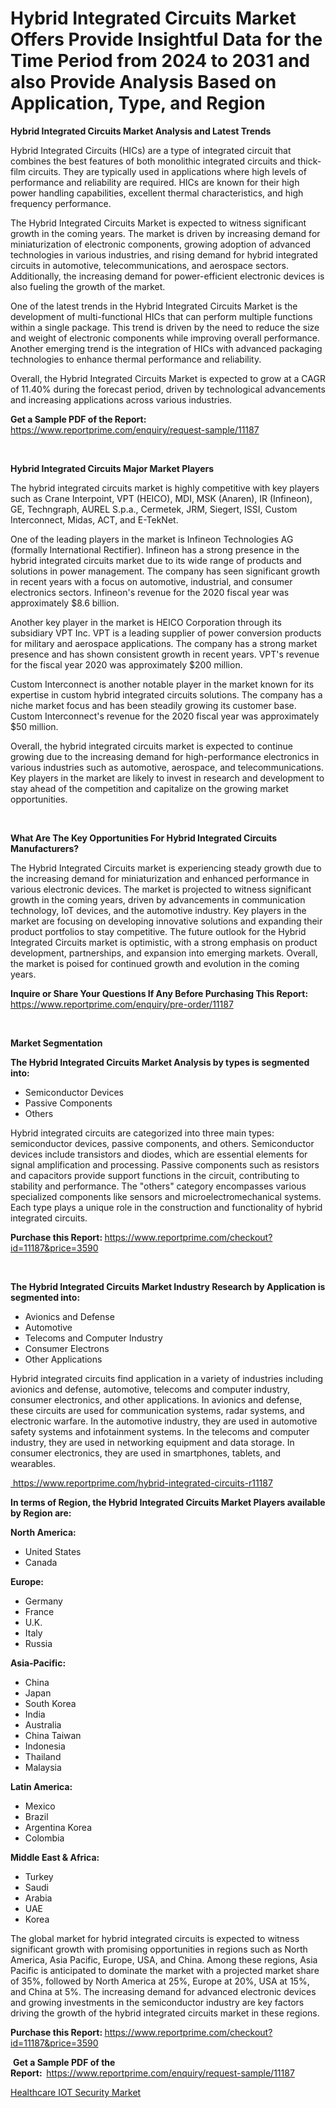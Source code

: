 <p><h1>Hybrid Integrated Circuits Market Offers Provide Insightful Data for the Time Period from 2024 to 2031 and also Provide Analysis Based on Application, Type, and Region</h1></p><p><strong>Hybrid Integrated Circuits Market Analysis and Latest Trends</strong></p>
<p><p>Hybrid Integrated Circuits (HICs) are a type of integrated circuit that combines the best features of both monolithic integrated circuits and thick-film circuits. They are typically used in applications where high levels of performance and reliability are required. HICs are known for their high power handling capabilities, excellent thermal characteristics, and high frequency performance.</p><p>The Hybrid Integrated Circuits Market is expected to witness significant growth in the coming years. The market is driven by increasing demand for miniaturization of electronic components, growing adoption of advanced technologies in various industries, and rising demand for hybrid integrated circuits in automotive, telecommunications, and aerospace sectors. Additionally, the increasing demand for power-efficient electronic devices is also fueling the growth of the market.</p><p>One of the latest trends in the Hybrid Integrated Circuits Market is the development of multi-functional HICs that can perform multiple functions within a single package. This trend is driven by the need to reduce the size and weight of electronic components while improving overall performance. Another emerging trend is the integration of HICs with advanced packaging technologies to enhance thermal performance and reliability.</p><p>Overall, the Hybrid Integrated Circuits Market is expected to grow at a CAGR of 11.40% during the forecast period, driven by technological advancements and increasing applications across various industries.</p></p>
<p><strong>Get a Sample PDF of the Report:&nbsp;</strong> <a href="https://www.reportprime.com/enquiry/request-sample/11187">https://www.reportprime.com/enquiry/request-sample/11187</a></p>
<p>&nbsp;</p>
<p><strong>Hybrid Integrated Circuits Major Market Players</strong></p>
<p><p>The hybrid integrated circuits market is highly competitive with key players such as Crane Interpoint, VPT (HEICO), MDI, MSK (Anaren), IR (Infineon), GE, Techngraph, AUREL S.p.a., Cermetek, JRM, Siegert, ISSI, Custom Interconnect, Midas, ACT, and E-TekNet.</p><p>One of the leading players in the market is Infineon Technologies AG (formally International Rectifier). Infineon has a strong presence in the hybrid integrated circuits market due to its wide range of products and solutions in power management. The company has seen significant growth in recent years with a focus on automotive, industrial, and consumer electronics sectors. Infineon's revenue for the 2020 fiscal year was approximately $8.6 billion.</p><p>Another key player in the market is HEICO Corporation through its subsidiary VPT Inc. VPT is a leading supplier of power conversion products for military and aerospace applications. The company has a strong market presence and has shown consistent growth in recent years. VPT's revenue for the fiscal year 2020 was approximately $200 million.</p><p>Custom Interconnect is another notable player in the market known for its expertise in custom hybrid integrated circuits solutions. The company has a niche market focus and has been steadily growing its customer base. Custom Interconnect's revenue for the 2020 fiscal year was approximately $50 million.</p><p>Overall, the hybrid integrated circuits market is expected to continue growing due to the increasing demand for high-performance electronics in various industries such as automotive, aerospace, and telecommunications. Key players in the market are likely to invest in research and development to stay ahead of the competition and capitalize on the growing market opportunities.</p></p>
<p>&nbsp;</p>
<p><strong>What Are The Key Opportunities For Hybrid Integrated Circuits Manufacturers?</strong></p>
<p><p>The Hybrid Integrated Circuits market is experiencing steady growth due to the increasing demand for miniaturization and enhanced performance in various electronic devices. The market is projected to witness significant growth in the coming years, driven by advancements in communication technology, IoT devices, and the automotive industry. Key players in the market are focusing on developing innovative solutions and expanding their product portfolios to stay competitive. The future outlook for the Hybrid Integrated Circuits market is optimistic, with a strong emphasis on product development, partnerships, and expansion into emerging markets. Overall, the market is poised for continued growth and evolution in the coming years.</p></p>
<p><strong>Inquire or Share Your Questions If Any Before Purchasing This Report:</strong> <a href="https://www.reportprime.com/enquiry/pre-order/11187">https://www.reportprime.com/enquiry/pre-order/11187</a></p>
<p>&nbsp;</p>
<p><strong>Market Segmentation</strong></p>
<p><strong>The Hybrid Integrated Circuits Market Analysis by types is segmented into:</strong></p>
<p><ul><li>Semiconductor Devices</li><li>Passive Components</li><li>Others</li></ul></p>
<p><p>Hybrid integrated circuits are categorized into three main types: semiconductor devices, passive components, and others. Semiconductor devices include transistors and diodes, which are essential elements for signal amplification and processing. Passive components such as resistors and capacitors provide support functions in the circuit, contributing to stability and performance. The "others" category encompasses various specialized components like sensors and microelectromechanical systems. Each type plays a unique role in the construction and functionality of hybrid integrated circuits.</p></p>
<p><strong>Purchase this Report:&nbsp;</strong><a href="https://www.reportprime.com/checkout?id=11187&price=3590">https://www.reportprime.com/checkout?id=11187&price=3590</a></p>
<p>&nbsp;</p>
<p><strong>The Hybrid Integrated Circuits Market Industry Research by Application is segmented into:</strong></p>
<p><ul><li>Avionics and Defense</li><li>Automotive</li><li>Telecoms and Computer Industry</li><li>Consumer Electrons</li><li>Other Applications</li></ul></p>
<p><p>Hybrid integrated circuits find application in a variety of industries including avionics and defense, automotive, telecoms and computer industry, consumer electronics, and other applications. In avionics and defense, these circuits are used for communication systems, radar systems, and electronic warfare. In the automotive industry, they are used in automotive safety systems and infotainment systems. In the telecoms and computer industry, they are used in networking equipment and data storage. In consumer electronics, they are used in smartphones, tablets, and wearables.</p></p>
<p><a href="https://www.reportprime.com/hybrid-integrated-circuits-r11187">&nbsp;https://www.reportprime.com/hybrid-integrated-circuits-r11187</a></p>
<p><strong>In terms of Region, the Hybrid Integrated Circuits Market Players available by Region are:</strong></p>
<p>
    <p> <strong> North America: </strong>
        <ul>
            <li>United States</li>
            <li>Canada</li>
        </ul>
        </p> 
    <p> <strong> Europe: </strong>
        <ul>
            <li>Germany</li>
            <li>France</li>
            <li>U.K.</li>
            <li>Italy</li>
            <li>Russia</li>
        </ul>
        </p> 
    <p> <strong> Asia-Pacific: </strong>
        <ul>
            <li>China</li>
            <li>Japan</li>
            <li>South Korea</li>
            <li>India</li>
            <li>Australia</li>
            <li>China Taiwan</li>
            <li>Indonesia</li>
            <li>Thailand</li>
            <li>Malaysia</li>
        </ul>
        </p> 
    <p> <strong> Latin America: </strong>
        <ul>
            <li>Mexico</li>
            <li>Brazil</li>
            <li>Argentina Korea</li>
            <li>Colombia</li>
        </ul>
        </p> 
    <p> <strong> Middle East & Africa: </strong>
        <ul>
            <li>Turkey</li>
            <li>Saudi</li>
            <li>Arabia</li>
            <li>UAE</li>
            <li>Korea</li>
        </ul>
    </p>
    </p>
<p><p>The global market for hybrid integrated circuits is expected to witness significant growth with promising opportunities in regions such as North America, Asia Pacific, Europe, USA, and China. Among these regions, Asia Pacific is anticipated to dominate the market with a projected market share of 35%, followed by North America at 25%, Europe at 20%, USA at 15%, and China at 5%. The increasing demand for advanced electronic devices and growing investments in the semiconductor industry are key factors driving the growth of the hybrid integrated circuits market in these regions.</p></p>
<p><strong>Purchase this Report: </strong><a href="https://www.reportprime.com/checkout?id=11187&price=3590">https://www.reportprime.com/checkout?id=11187&price=3590</a></p>
<p>&nbsp;<strong>Get a Sample PDF of the Report:&nbsp;&nbsp;</strong><a href="https://www.reportprime.com/enquiry/request-sample/11187">https://www.reportprime.com/enquiry/request-sample/11187</a></p>
<p><strong></strong></p>
<p><p><a href="https://github.com/NorbertYates/Market-Research-Report-List-6/blob/main/healthcare-iot-security-market.md">Healthcare IOT Security Market</a></p></p>